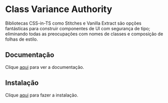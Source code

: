 # Class Variance Authority

Bibliotecas CSS-in-TS como Stitches e Vanilla Extract são opções fantásticas para construir componentes de UI com segurança de tipo; eliminando todas as preocupações com nomes de classes e composição de folhas de estilo.

## Documentação

Clique [aqui](https://github.com/joe-bell/cva) para ver a documentação.

## Instalação

Clique [aqui](https://www.npmjs.com/package/class-variance-authority) para fazer a instalação.